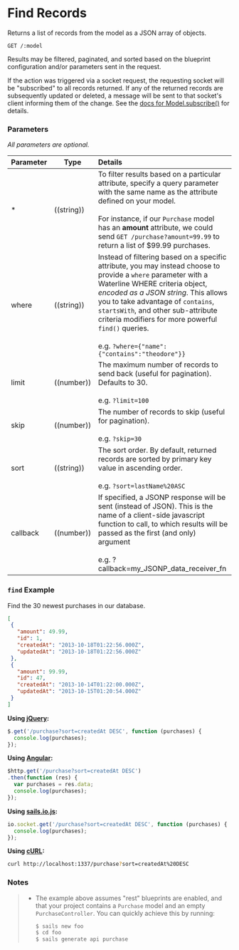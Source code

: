 # Find Records

Returns a list of records from the model as a JSON array of objects.

```
GET /:model
```

Results may be filtered, paginated, and sorted based on the blueprint configuration and/or parameters sent in the request.

If the action was triggered via a socket request, the requesting socket will be "subscribed" to all records returned.  If any of the returned records are subsequently updated or deleted, a message will be sent to that socket's client informing them of the change.  See the [docs for Model.subscribe()](https://github.com/balderdashy/sails-docs/blob/master/reference/ModelMethods.md#subscriberequestrecordscontexts) for details.


### Parameters

_All parameters are optional._

 Parameter      | Type         | Details
 -------------- | ------------ |:---------------------------------
 *              | ((string))   | To filter results based on a particular attribute, specify a query parameter with the same name as the attribute defined on your model. <br/> <br/> For instance, if our `Purchase` model has an **amount** attribute, we could send `GET /purchase?amount=99.99` to return a list of $99.99 purchases.
 where          | ((string))   | Instead of filtering based on a specific attribute, you may instead choose to provide a `where` parameter with a Waterline WHERE criteria object, _encoded as a JSON string_.  This allows you to take advantage of `contains`, `startsWith`, and other sub-attribute criteria modifiers for more powerful `find()` queries. <br/> <br/> e.g. `?where={"name":{"contains":"theodore"}}`
 limit          | ((number))   | The maximum number of records to send back (useful for pagination). Defaults to 30. <br/> <br/> e.g. `?limit=100`
 skip           | ((number))   | The number of records to skip (useful for pagination). <br/> <br/> e.g. `?skip=30`
 sort           | ((string))   | The sort order. By default, returned records are sorted by primary key value in ascending order. <br/> <br/> e.g. `?sort=lastName%20ASC`
 callback       | ((number))   | If specified, a JSONP response will be sent (instead of JSON).  This is the name of a client-side javascript function to call, to which results will be passed as the first (and only) argument <br/> <br/> e.g. ?callback=my_JSONP_data_receiver_fn



### `find` Example

Find the 30 newest purchases in our database.

```json
[
 {
   "amount": 49.99,
   "id": 1,
   "createdAt": "2013-10-18T01:22:56.000Z",
   "updatedAt": "2013-10-18T01:22:56.000Z"
 },
 {
   "amount": 99.99,
   "id": 47,
   "createdAt": "2013-10-14T01:22:00.000Z",
   "updatedAt": "2013-10-15T01:20:54.000Z"
 }
]
```

**Using [jQuery](http://jquery.com/):**

```javascript
$.get('/purchase?sort=createdAt DESC', function (purchases) {
  console.log(purchases);
});
```

**Using [Angular](https://angularjs.org/):**

```javascript
$http.get('/purchase?sort=createdAt DESC')
.then(function (res) {
  var purchases = res.data;
  console.log(purchases);
});
```

**Using [sails.io.js](http://sailsjs.org/documentation/reference/websockets/sails.io.js):**

```javascript
io.socket.get('/purchase?sort=createdAt DESC', function (purchases) {
  console.log(purchases);
});
```

**Using [cURL](http://en.wikipedia.org/wiki/CURL):**

```bash
curl http://localhost:1337/purchase?sort=createdAt%20DESC
```

### Notes

> + The example above assumes "rest" blueprints are enabled, and that your project contains a `Purchase` model and an empty `PurchaseController`.  You can quickly achieve this by running:
>
>   ```bash
>   $ sails new foo
>   $ cd foo
>   $ sails generate api purchase
>   ```

<docmeta name="uniqueID" value="Find290807">
<docmeta name="displayName" value="find where">
